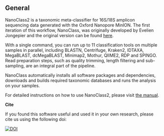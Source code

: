 ## General

NanoClass2 is a taxonomic meta-classifier for 16S/18S amplicon sequencing data generated with the Oxford Nanopore MinION. The first iteration of this workflow, NanoClass, was originally developed by Evelien Jongepier and the original version can be found [here](https://ejongepier.github.io/NanoClass/getting_started.html).

With a single command, you can run up to 11 classification tools on multiple samples in parallel, including BLASTN, Centrifuge, Kraken2, IDTAXA, MegaBLAST, dcMegaBLAST, Minimap2, Mothur, QIIME2, RDP and SPINGO. Read preparation steps, such as quality trimming, length filtering and sub-sampling, are an integral part of the pipeline.

NanoClass automatically installs all software packages and dependencies, downloads and builds required taxonomic databases and runs the analysis on your samples.

For detailed instructions on how to use NanoClass2, please visit [the manual](https://ndombrowski.github.io/NanoClass2/).


**Cite**

If you found this software useful and used it in your own research, please cite us using the following doi:

[![DOI](https://zenodo.org/badge/722016433.svg)](https://doi.org/10.5281/zenodo.14264106)
